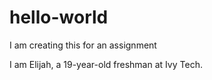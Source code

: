 # hello-world
I am creating this for an assignment

I am Elijah, a 19-year-old freshman at Ivy Tech.
